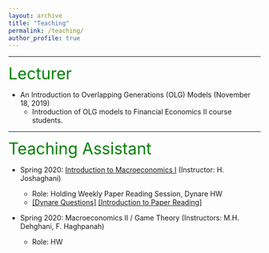 ```yaml
---
layout: archive
title: "Teaching"
permalink: /teaching/
author_profile: true
---
```


---
<font size="6" color="green">Lecturer</font>

- An Introduction to Overlapping Generations (OLG) Models (November 18, 2019)
	- Introduction of OLG models to Financial Economics II course students.

---
<font size="6" color="green">Teaching Assistant</font>

- Spring 2020: [Introduction to Macroeconomics I](https://teias.institute/faculty/joshaghani/introduction-to-modern-macroeconomics-i/)
  (Instructor: H. Joshaghani)
	- Role: Holding Weekly Paper Reading Session, Dynare HW
	- [[Dynare Questions]](https://peymanshahidi.github.io/codes/) [[Introduction to Paper Reading]](http://peymanshahidi.github.io/files/Presentation_and_Summarizing_Guidelines2020.pdf)

- Spring 2020: Macroeconomics II / Game Theory (Instructors: M.H. Dehghani, F. Haghpanah) 
	- Role: HW
